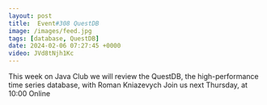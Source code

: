 ```yaml
---
layout: post
title:  Event#308 QuestDB
image: /images/feed.jpg
tags: [database, QuestDB]
date: 2024-02-06 07:27:45 +0000
video: JVd8tNjh1Kc
---
```


This week on Java Club we will review the QuestDB, the high-performance time series database, with Roman Kniazevych
Join us next Thursday, at 10:00 Online
